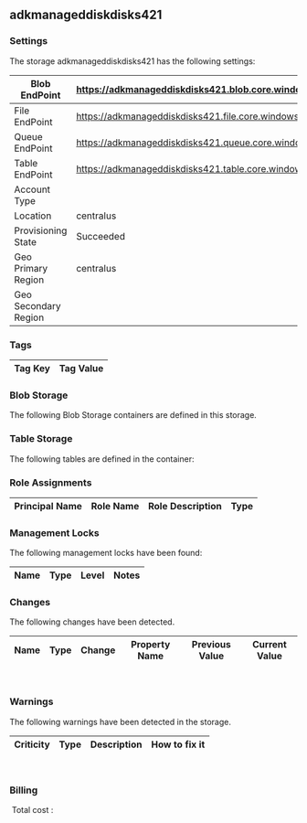 
## adkmanageddiskdisks421 

### Settings
The storage adkmanageddiskdisks421 has the following settings:

| Blob EndPoint | https://adkmanageddiskdisks421.blob.core.windows.net/  |
| --- | --- |
| File EndPoint | https://adkmanageddiskdisks421.file.core.windows.net/  |
| Queue EndPoint | https://adkmanageddiskdisks421.queue.core.windows.net/  |
| Table EndPoint | https://adkmanageddiskdisks421.table.core.windows.net/  |
| Account Type |   |
| Location | centralus  |
| Provisioning State | Succeeded  |
| Geo Primary Region | centralus  |
| Geo Secondary Region |   |


### Tags


| Tag Key | Tag Value |
| --- | --- |

### Blob Storage
The following Blob Storage containers are defined in this storage. 

### Table Storage
The following tables are defined in the container:

### Role Assignments


| Principal Name | Role Name | Role Description | Type |
| --- | --- | --- | --- |

### Management Locks
The following management locks have been found: 

| Name | Type | Level | Notes |
| --- | --- | --- | --- |

### Changes
The following changes have been detected. 

| Name | Type | Change | Property Name | Previous Value | Current Value |
| --- | --- | --- | --- | --- | --- |
 
### Warnings
The following warnings have been detected in the storage. 

| Criticity | Type | Description | How to fix it |
| --- | --- | --- | --- |
 
### Billing
 Total cost : 
